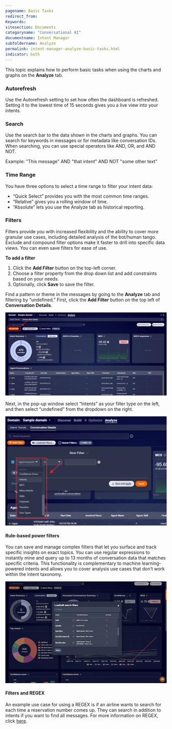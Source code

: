 ```yaml
---
pagename: Basic Tasks
redirect_from:
Keywords:
sitesection: Documents
categoryname: "Conversational AI"
documentname: Intent Manager
subfoldername: Analyze
permalink: intent-manager-analyze-basic-tasks.html
indicator: both
---
```


This topic explains how to perform basic tasks when using the charts and graphs on the **Analyze** tab.

### Autorefresh
Use the Autorefresh setting to set how often the dashboard is refreshed. Setting it to the lowest time of 15 seconds gives you a live view into your intents.

### Search
Use the search bar to the data shown in the charts and graphs. You can search for keywords in messages or for metadata like conversation IDs. When searching, you can use special operators like AND, OR, and AND NOT.

Example: "This message" AND "that intent" AND NOT "some other text"

### Time Range
You have three options to select a time range to filter your intent data:

* “Quick Select” provides you with the most common time ranges.
* “Relative” gives you a rolling window of time.
* “Absolute” lets you use the Analyze tab as historical reporting.

### Filters
Filters provide you with increased flexibility and the ability to cover more granular use cases, including detailed analysis of the bot/human tango. Exclude and compound filter options make it faster to drill into specific data views. You can even save filters for ease of use.

**To add a filter**

1. Click the **Add Filter** button on the top-left corner. 
2. Choose a filter property from the drop down list and add constraints based on your needs.
3. Optionally, click **Save** to save the filter.

Find a pattern or theme in the messages by going to the **Analyze** tab and filtering by “undefined.” First, click the **Add Filter** button on the top left of **Conversation Details**.

<img class="fancyimage" style="width:800px" src="img/ConvoBuilder/im_analyze_filters1.png">

Next, in the pop-up window select “Intents” as your filter type on the left, and then select “undefined” from the dropdown on the right. 

<img class="fancyimage" style="width:800px" src="img/ConvoBuilder/im_analyze_filters2.png">

#### Rule-based power filters
You can save and manage complex filters that let you surface and track specific insights on exact topics. You can use regular expressions to instantly mine and query up to 13 months of conversation data that matches specific criteria. This functionality is complementary to machine learning-powered intents and allows you to cover analysis use cases that don’t work within the intent taxonomy.

<img class="fancyimage" style="width:800px" src="img/ConvoBuilder/im_analyze_filters3.png">

#### Filters and REGEX
An example use case for using a REGEX is if an airline wants to search for each time a reservation number comes up. They can search in addition to intents if you want to find all messages. For more information on REGEX, click [here](https://www.elastic.co/guide/en/elasticsearch/reference/current/regexp-syntax.html).
